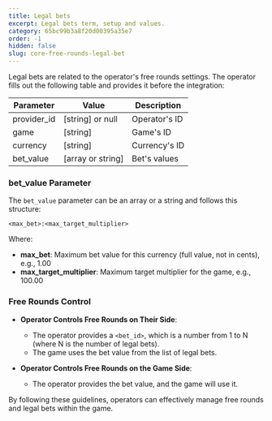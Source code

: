 ```yaml
---
title: Legal bets
excerpt: Legal bets term, setup and values.
category: 65bc99b3a8f20d00395a35e7
order: -1
hidden: false
slug: core-free-rounds-legal-bet
---
```


Legal bets are related to the operator's free rounds settings. The operator fills out the following table and provides it before the integration:

| Parameter   | Value             | Description   |
| ----------- | ----------------- | ------------- |
| provider_id | [string] or null  | Operator's ID |
| game        | [string]          | Game's ID     |
| currency    | [string]          | Currency's ID |
| bet_value   | [array or string] | Bet's values  |

### bet_value Parameter

The `bet_value` parameter can be an array or a string and follows this structure:

```
<max_bet>:<max_target_multiplier>
```

Where:

- **max_bet**: Maximum bet value for this currency (full value, not in cents), e.g., 1.00
- **max_target_multiplier**: Maximum target multiplier for the game, e.g., 100.00

### Free Rounds Control

- **Operator Controls Free Rounds on Their Side**:
  - The operator provides a `<bet_id>`, which is a number from 1 to N (where N is the number of legal bets).
  - The game uses the bet value from the list of legal bets.

- **Operator Controls Free Rounds on the Game Side**:
  - The operator provides the bet value, and the game will use it.

By following these guidelines, operators can effectively manage free rounds and legal bets within the game.